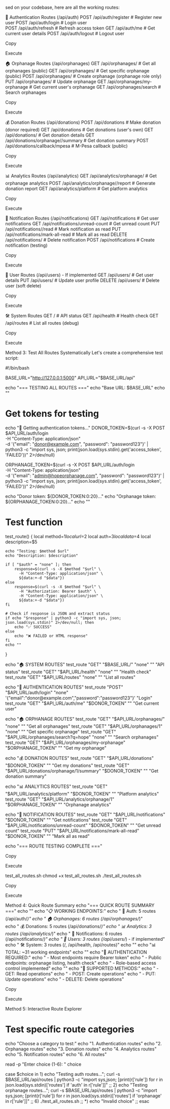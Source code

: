 sed on your codebase, here are all the working routes:

🔐 Authentication Routes (/api/auth)
POST   /api/auth/register          # Register new user
POST   /api/auth/login             # Login user  
POST   /api/auth/refresh           # Refresh access token
GET    /api/auth/me                # Get current user details
POST   /api/auth/logout            # Logout user

Copy

Execute

🏠 Orphanage Routes (/api/orphanages)
GET    /api/orphanages/                    # Get all orphanages (public)
GET    /api/orphanages/<id>                # Get specific orphanage (public)
POST   /api/orphanages/                    # Create orphanage (orphanage role only)
PUT    /api/orphanages/<id>                # Update orphanage
GET    /api/orphanages/my-orphanage        # Get current user's orphanage
GET    /api/orphanages/search              # Search orphanages

Copy

Execute

💰 Donation Routes (/api/donations)
POST   /api/donations                              # Make donation (donor required)
GET    /api/donations                              # Get donations (user's own)
GET    /api/donations/<id>                         # Get donation details
GET    /api/donations/orphanage/<id>/summary       # Get donation summary
POST   /api/donations/callback/mpesa               # M-Pesa callback (public)

Copy

Execute

📊 Analytics Routes (/api/analytics)
GET    /api/analytics/orphanage/<id>               # Get orphanage analytics
POST   /api/analytics/orphanage/<id>/report        # Generate donation report
GET    /api/analytics/platform                     # Get platform analytics

Copy

Execute

🔔 Notification Routes (/api/notifications)
GET    /api/notifications                          # Get user notifications
GET    /api/notifications/unread-count             # Get unread count
PUT    /api/notifications/<id>/read                # Mark notification as read
PUT    /api/notifications/mark-all-read            # Mark all as read
DELETE /api/notifications/<id>                     # Delete notification
POST   /api/notifications                          # Create notification (testing)

Copy

Execute

👤 User Routes (/api/users) - If implemented
GET    /api/users/<id>                             # Get user details
PUT    /api/users/<id>                             # Update user profile
DELETE /api/users/<id>                             # Delete user (soft delete)

Copy

Execute

🛠️ System Routes
GET    /                                           # API status
GET    /api/health                                 # Health check
GET    /api/routes                                 # List all routes (debug)

Copy

Execute

Method 3: Test All Routes Systematically
Let's create a comprehensive test script:

#!/bin/bash

BASE_URL="http://127.0.0.1:5000"
API_URL="$BASE_URL/api"

echo "=== TESTING ALL ROUTES ==="
echo "Base URL: $BASE_URL"
echo ""

# Get tokens for testing
echo "🔐 Getting authentication tokens..."
DONOR_TOKEN=$(curl -s -X POST $API_URL/auth/login \
  -H "Content-Type: application/json" \
  -d '{"email": "donor@example.com", "password": "password123"}' | \
  python3 -c "import sys, json; print(json.load(sys.stdin).get('access_token', 'FAILED'))" 2>/dev/null)

ORPHANAGE_TOKEN=$(curl -s -X POST $API_URL/auth/login \
  -H "Content-Type: application/json" \
  -d '{"email": "admin@hopeorphanage.com", "password": "password123"}' | \
  python3 -c "import sys, json; print(json.load(sys.stdin).get('access_token', 'FAILED'))" 2>/dev/null)

echo "Donor token: ${DONOR_TOKEN:0:20}..."
echo "Orphanage token: ${ORPHANAGE_TOKEN:0:20}..."
echo ""

# Test function
test_route() {
    local method=$1
    local url=$2
    local auth=$3
    local data=$4
    local description=$5
    
    echo "Testing: $method $url"
    echo "Description: $description"
    
    if [ "$auth" = "none" ]; then
        response=$(curl -s -X $method "$url" \
          -H "Content-Type: application/json" \
          ${data:+-d "$data"})
    else
        response=$(curl -s -X $method "$url" \
          -H "Authorization: Bearer $auth" \
          -H "Content-Type: application/json" \
          ${data:+-d "$data"})
    fi
    
    # Check if response is JSON and extract status
    if echo "$response" | python3 -c "import sys, json; json.load(sys.stdin)" 2>/dev/null; then
        echo "✅ SUCCESS"
    else
        echo "❌ FAILED or HTML response"
    fi
    echo ""
}

echo "🏠 SYSTEM ROUTES"
test_route "GET" "$BASE_URL/" "none" "" "API status"
test_route "GET" "$API_URL/health" "none" "" "Health check"
test_route "GET" "$API_URL/routes" "none" "" "List all routes"

echo "🔐 AUTHENTICATION ROUTES"
test_route "POST" "$API_URL/auth/login" "none" '{"email":"donor@example.com","password":"password123"}' "Login"
test_route "GET" "$API_URL/auth/me" "$DONOR_TOKEN" "" "Get current user"

echo "🏠 ORPHANAGE ROUTES"
test_route "GET" "$API_URL/orphanages/" "none" "" "Get all orphanages"
test_route "GET" "$API_URL/orphanages/1" "none" "" "Get specific orphanage"
test_route "GET" "$API_URL/orphanages/search?q=hope" "none" "" "Search orphanages"
test_route "GET" "$API_URL/orphanages/my-orphanage" "$ORPHANAGE_TOKEN" "" "Get my orphanage"

echo "💰 DONATION ROUTES"
test_route "GET" "$API_URL/donations" "$DONOR_TOKEN" "" "Get my donations"
test_route "GET" "$API_URL/donations/orphanage/1/summary" "$DONOR_TOKEN" "" "Get donation summary"

echo "📊 ANALYTICS ROUTES"
test_route "GET" "$API_URL/analytics/platform" "$DONOR_TOKEN" "" "Platform analytics"
test_route "GET" "$API_URL/analytics/orphanage/1" "$ORPHANAGE_TOKEN" "" "Orphanage analytics"

echo "🔔 NOTIFICATION ROUTES"
test_route "GET" "$API_URL/notifications" "$DONOR_TOKEN" "" "Get notifications"
test_route "GET" "$API_URL/notifications/unread-count" "$DONOR_TOKEN" "" "Get unread count"
test_route "PUT" "$API_URL/notifications/mark-all-read" "$DONOR_TOKEN" "" "Mark all as read"

echo "=== ROUTE TESTING COMPLETE ==="

Copy

Execute

test_all_routes.sh
chmod +x test_all_routes.sh
./test_all_routes.sh

Copy

Execute

Method 4: Quick Route Summary
echo "=== QUICK ROUTE SUMMARY ==="
echo ""
echo "📋 WORKING ENDPOINTS:"
echo "  🔐 Auth: 5 routes (/api/auth/*)"
echo "  🏠 Orphanages: 6 routes (/api/orphanages/*)"  
echo "  💰 Donations: 5 routes (/api/donations/*)"
echo "  📊 Analytics: 3 routes (/api/analytics/*)"
echo "  🔔 Notifications: 6 routes (/api/notifications/*)"
echo "  👤 Users: 3 routes (/api/users/*) - if implemented"
echo "  🛠️ System: 3 routes (/, /api/health, /api/routes)"
echo ""
echo "📊 TOTAL: ~31 working endpoints"
echo ""
echo "🔑 AUTHENTICATION REQUIRED:"
echo "  - Most endpoints require Bearer token"
echo "  - Public endpoints: orphanage listing, health check"
echo "  - Role-based access control implemented"
echo ""
echo "📝 SUPPORTED METHODS:"
echo "  - GET: Read operations"
echo "  - POST: Create operations" 
echo "  - PUT: Update operations"
echo "  - DELETE: Delete operations"

Copy

Execute

Method 5: Interactive Route Explorer
# Test specific route categories
echo "Choose a category to test:"
echo "1. Authentication routes"
echo "2. Orphanage routes" 
echo "3. Donation routes"
echo "4. Analytics routes"
echo "5. Notification routes"
echo "6. All routes"

read -p "Enter choice (1-6): " choice

case $choice in
    1) echo "Testing auth routes..."; curl -s $BASE_URL/api/routes | python3 -c "import sys,json; [print(r['rule']) for r in json.load(sys.stdin)['routes'] if 'auth' in r['rule']]" ;;
    2) echo "Testing orphanage routes..."; curl -s $BASE_URL/api/routes | python3 -c "import sys,json; [print(r['rule']) for r in json.load(sys.stdin)['routes'] if 'orphanage' in r['rule']]" ;;
    6) ./test_all_routes.sh ;;
    *) echo "Invalid choice" ;;
esac